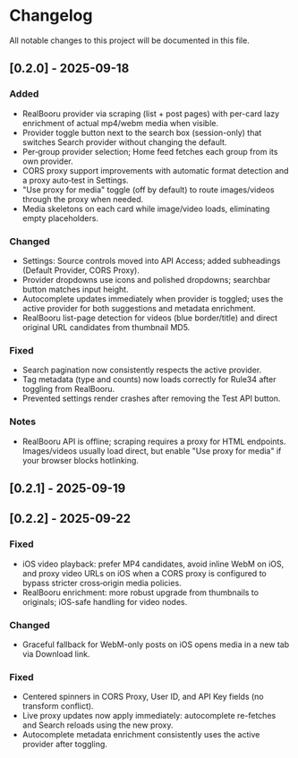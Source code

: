 # Changelog

All notable changes to this project will be documented in this file.

## [0.2.0] - 2025-09-18

### Added
- RealBooru provider via scraping (list + post pages) with per-card lazy enrichment of actual mp4/webm media when visible.
- Provider toggle button next to the search box (session-only) that switches Search provider without changing the default.
- Per‑group provider selection; Home feed fetches each group from its own provider.
- CORS proxy support improvements with automatic format detection and a proxy auto‑test in Settings.
- "Use proxy for media" toggle (off by default) to route images/videos through the proxy when needed.
- Media skeletons on each card while image/video loads, eliminating empty placeholders.

### Changed
- Settings: Source controls moved into API Access; added subheadings (Default Provider, CORS Proxy).
- Provider dropdowns use icons and polished dropdowns; searchbar button matches input height.
- Autocomplete updates immediately when provider is toggled; uses the active provider for both suggestions and metadata enrichment.
- RealBooru list-page detection for videos (blue border/title) and direct original URL candidates from thumbnail MD5.

### Fixed
- Search pagination now consistently respects the active provider.
- Tag metadata (type and counts) now loads correctly for Rule34 after toggling from RealBooru.
- Prevented settings render crashes after removing the Test API button.

### Notes
- RealBooru API is offline; scraping requires a proxy for HTML endpoints. Images/videos usually load direct, but enable "Use proxy for media" if your browser blocks hotlinking.


## [0.2.1] - 2025-09-19

## [0.2.2] - 2025-09-22

### Fixed
- iOS video playback: prefer MP4 candidates, avoid inline WebM on iOS, and proxy video URLs on iOS when a CORS proxy is configured to bypass stricter cross‑origin media policies.
- RealBooru enrichment: more robust upgrade from thumbnails to originals; iOS-safe handling for video nodes.

### Changed
- Graceful fallback for WebM-only posts on iOS opens media in a new tab via Download link.

### Fixed
- Centered spinners in CORS Proxy, User ID, and API Key fields (no transform conflict).
- Live proxy updates now apply immediately: autocomplete re-fetches and Search reloads using the new proxy.
- Autocomplete metadata enrichment consistently uses the active provider after toggling.

